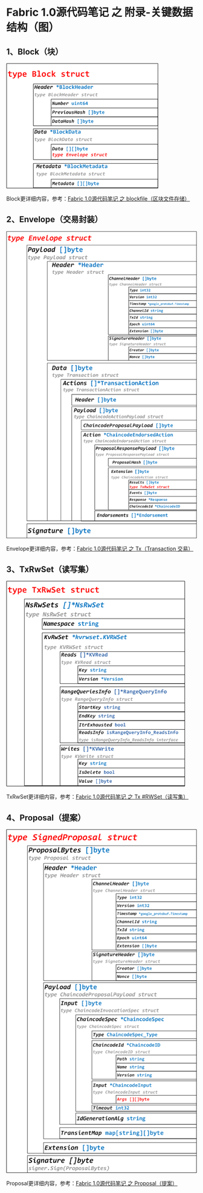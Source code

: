 # Fabric 1.0源代码笔记 之 附录-关键数据结构（图）

## 1、Block（块）

![](../code/blockfile/Block.png)

Block更详细内容，参考：[Fabric 1.0源代码笔记 之 blockfile（区块文件存储）](../code/blockfile/README.md)

## 2、Envelope（交易封装）

![](../code/tx/Envelope.png)

Envelope更详细内容，参考：[Fabric 1.0源代码笔记 之 Tx（Transaction 交易）](../code/tx/README.md)

## 3、TxRwSet（读写集）

![](../code/tx/TxRwSet.png)

TxRwSet更详细内容，参考：[Fabric 1.0源代码笔记 之 Tx #RWSet（读写集）](../code/tx/rwset.md)

## 4、Proposal（提案）

![](../code/proposal/SignedProposal.png)

Proposal更详细内容，参考：[Fabric 1.0源代码笔记 之 Proposal（提案）](../code/proposal/README.md)